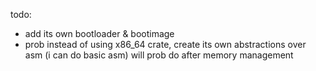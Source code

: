 todo:
- add its own bootloader & bootimage
- prob instead of using x86_64 crate, create its own abstractions over asm (i can do basic asm)
will prob do after memory management 
